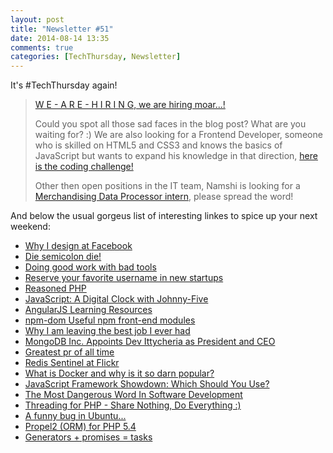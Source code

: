 ```yaml
---
layout: post
title: "Newsletter #51"
date: 2014-08-14 13:35
comments: true
categories: [TechThursday, Newsletter]
---
```


It's #TechThursday again!

<!-- more -->

> [W E - A R E - H I R I N G, we are hiring moar...!](http://tech.namshi.com/blog/2014/08/13/were-hiring-dot-dot-dot-actually-were-hiring-moar/)
>
> Could you spot all those sad faces in the blog post? What are you waiting for? :)
> We are also looking for a Frontend Developer, someone who is skilled on HTML5 and CSS3 and knows the basics of JavaScript but wants to expand his knowledge in that direction, [here is the coding challenge!](https://github.com/namshi/coding-challenges/blob/master/frontend-developer.md)
>
> Other then open positions in the IT team, Namshi is looking for a [Merchandising Data Processor intern](https://www.smartrecruiters.com/Namshi/78541293-merchandising-data-processor-intern), please spread the word!

And below the usual gorgeus list of interesting linkes to spice up your next weekend:


* [Why I design at Facebook](http://buff.ly/Y70Gai)
* [Die semicolon die!](http://federico.galassi.net/2011/05/25/die-semicolon-die/)
* [Doing good work with bad tools](http://buff.ly/1osA6U2)
* [Reserve your favorite username in new startups](http://buff.ly/Vgicql)
* [Reasoned PHP](http://buff.ly/1kRHhEO)
* [JavaScript: A Digital Clock with Johnny-Five](http://bocoup.com/weblog/javascript-arduino-digital-clock-johnny-five/)
* [AngularJS Learning Resources](https://github.com/jmcunningham/AngularJS-Learning)
* [npm-dom Useful npm front-end modules](https://t.co/FL1XdRK4kY)
* [Why I am leaving the best job I ever had](http://buff.ly/1nyEJFV)
* [MongoDB Inc. Appoints Dev Ittycheria as President and CEO](http://buff.ly/1u4WIfx)
* [Greatest pr of all time](http://buff.ly/1vjF3Cn)
* [Redis Sentinel at Flickr](http://buff.ly/1sDJhB5)
* [What is Docker and why is it so darn popular?](http://www.zdnet.com/what-is-docker-and-why-is-it-so-darn-popular-7000032269/)
* [JavaScript Framework Showdown: Which Should You Use?](http://codecondo.com/javascript-framework-showdown-use/)
* [The Most Dangerous Word In Software Development](http://alistapart.com/blog/post/the-most-dangerous-word-in-software-development)
* [Threading for PHP - Share Nothing, Do Everything :)](https://github.com/krakjoe/pthreads)
* [A funny bug in Ubuntu...](https://bugs.launchpad.net/ubuntu/+source/cupsys/+bug/255161/comments/28)
* [Propel2 (ORM) for PHP 5.4](https://github.com/propelorm/Propel2)
* [Generators + promises = tasks](http://taskjs.org/)